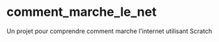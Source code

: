 comment_marche_le_net
=====================

Un projet pour comprendre comment marche l'internet utilisant Scratch
